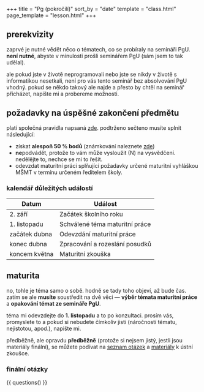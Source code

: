 +++
title = "Pg (pokročilí)"
sort_by = "date"
template = "class.html"
page_template = "lesson.html"
+++

## prerekvizity

zaprvé je nutné vědět něco o tématech, co se probíraly na semináři PgU.
**není nutné**, abyste v minulosti prošli seminářem PgU (sám jsem to tak
udělal).

ale pokud jste v životě neprogramovali nebo jste se
nikdy v životě s informatikou nesetkali, není pro vás tento
seminář bez absolvování PgU vhodný. pokud se někdo takový
ale najde a přesto by chtěl na seminář přicházet, napište mi
a probereme možnosti.

## požadavky na úspěšné zakončení předmětu

platí společná pravidla napsaná [zde](/teaching). podtrženo
sečteno musíte splnit následující:

- získat **alespoň 50 % bodů** (známkování naleznete [zde](/teaching))
- **ne**podvádět, protože to vám může vysloužit (N) na vysvědčení. nedělějte to, nechce se mi to řešit.
- odevzdat maturitní práci splňující požadavky určené maturitní vyhláškou MŠMT v termínu určeném ředitelem školy.

### kalendář důležitých událostí

| Datum     | Událost |
|-----------|---------|
| 2. září   | Začátek školního roku |
| 1. listopadu | Schválené téma maturitní práce |
| začátek dubna | Odevzdání maturitní práce |
| konec dubna | Zpracování a rozeslání posudků |
| koncem května | Maturitní zkouška |


## maturita

no, tohle je téma samo o sobě. hodně se tady toho objeví, až bude čas. zatím se ale **musíte** soustředit na dvě věci — **výběr témata maturitní práce** a **opakování témat ze semináře PgU**.

téma mi odevzdejte do **1. listopadu** a to po konzultaci. prosím vás, promyslete to a pokud si nebudete čímkoliv jisti (náročností tématu, nejistotou, apod.), napište mi.

předběžně, ale opravdu **předběžně** (protože si nejsem jistý, jestli jsou materiály finální), se můžete podívat na [seznam otázek](https://www.alej.cz/wp-content/uploads/2023/09/Maturitni_temata_Informatika_2023_2024.pdf) a [materiály](https://pg.alej.cz/materialy.pdf) k ústní zkoušce.

### finální otázky

{{ questions() }}
